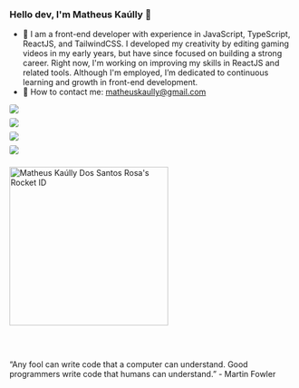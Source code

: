 ### Hello dev, I'm Matheus Kaúlly 👋

- 🚀 I am a front-end developer with experience in JavaScript, TypeScript, ReactJS, and TailwindCSS. I developed my creativity by editing gaming videos in my early years, but have since focused on building a strong career. Right now, I'm working on improving my skills in ReactJS and related tools. Although I'm employed, I’m dedicated to continuous learning and growth in front-end development.
- 📩 How to contact me: matheuskaully@gmail.com

<div style="padding-bottom: 16px; display: flex; flex-direction: column; gap: 8px;">
  <a href="https://www.youtube.com/kaullygamer" target="_blank"><img src="https://img.shields.io/badge/YouTube-c792ea?style=for-the-badge&logo=youtube&logoColor=#10b981" style="border-radius: 3px;" target="_blank"></a>
  <a href="https://instagram.com/matheuskaully" target="_blank"><img src="https://img.shields.io/badge/-Instagram-c792ea?style=for-the-badge&logo=instagram&logoColor=#10b981" style="border-radius: 3px;" target="_blank"></a>
  <a href = "mailto:matheuskaully@gmail.com"><img src="https://img.shields.io/badge/-Gmail-c792ea?style=for-the-badge&logo=gmail&logoColor=#10b981" style="border-radius: 3px;" target="_blank"></a>
  <a href="https://www.linkedin.com/in/matheuskaully" target="_blank"><img src="https://img.shields.io/badge/-LinkedIn-c792ea?style=for-the-badge&logo=linkedin&logoColor=#10b981"  style="border-radius: 3px;" target="_blank"></a> 

  <a href="https://app.rocketseat.com.br/me/matheuskaully"><img src="https://app.rocketseat.com.br/api/rocketid/share?slug=matheuskaully&type=card" width="280" alt="Matheus Kaúlly Dos Santos Rosa's Rocket ID"/></a>
</div>

<p style="padding-top: 16px;">“Any fool can write code that a computer can understand. Good programmers write code that humans can understand.” - Martin Fowler</p>
